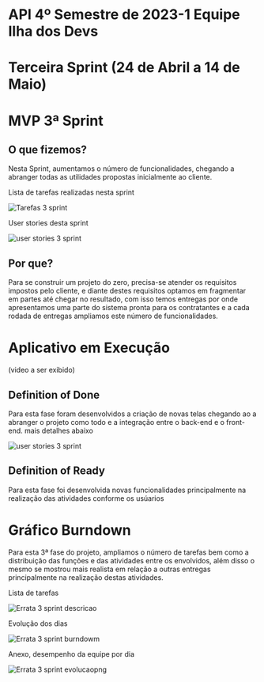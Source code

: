 # API 4º Semestre de 2023-1 Equipe Ilha dos Devs

# Terceira Sprint (24 de Abril a 14 de Maio)

# MVP 3ª Sprint 

## O que fizemos?
Nesta Sprint, aumentamos o número de funcionalidades, chegando a abranger todas as utilidades propostas inicialmente ao cliente.

Lista de tarefas realizadas nesta sprint

![Tarefas 3 sprint](https://github.com/DevIsland-API/Readme/assets/67759198/6e0c614d-52e9-49cb-882a-b48e550cccbf)

User stories desta sprint

![user stories 3 sprint](https://github.com/DevIsland-API/Readme/assets/67759198/36ba0a25-9624-4ea0-9ecb-5104d0edb4fb)

## Por que?
Para se construir um projeto do zero, precisa-se atender os requisitos impostos pelo cliente, e diante destes requisitos optamos em fragmentar em partes até chegar no resultado, com isso temos entregas por onde apresentamos uma parte do sistema pronta para os contratantes e a cada rodada de entregas ampliamos este número de funcionalidades.

# Aplicativo em Execução
(video a ser exibido)

## Definition of Done
Para esta fase foram desenvolvidos a criação de novas telas chegando ao a abranger o projeto como todo e a integração entre o back-end e o front-end. mais detalhes abaixo

![user stories 3 sprint](https://github.com/DevIsland-API/Readme/assets/67759198/36ba0a25-9624-4ea0-9ecb-5104d0edb4fb)

## Definition of Ready
Para esta fase foi desenvolvida novas funcionalidades principalmente na realização das atividades conforme os usúarios

# Gráfico Burndown
Para esta 3ª fase do projeto, ampliamos o número de tarefas bem como a distribuição das funções e das atividades entre os envolvidos, além disso o mesmo se mostrou mais realista em relação a outras entregas principalmente na realização destas atividades.

Lista de tarefas

![Errata 3 sprint descricao](https://github.com/DevIsland-API/Readme/assets/67759198/f438cba3-5184-4e6c-984c-6449d6385279)

Evolução dos dias

![Errata 3 sprint burndowm](https://github.com/DevIsland-API/Readme/assets/67759198/be5aedbe-a29f-4557-8f7d-89556ca11e3b)

Anexo, desempenho da equipe por dia

![Errata 3 sprint evolucaopng](https://github.com/DevIsland-API/Readme/assets/67759198/70a0c897-336b-48d1-b7d1-1f71afb84d12)
